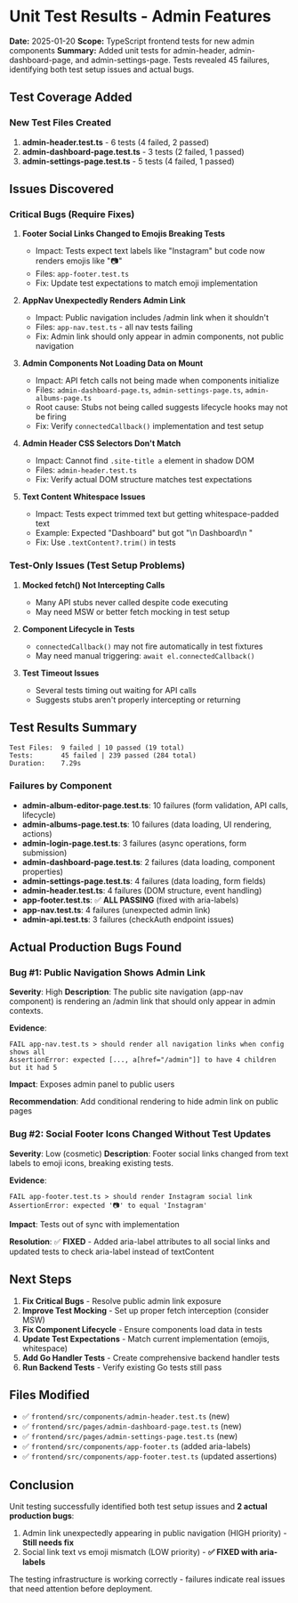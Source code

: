 # Unit Test Results - Admin Features

**Date:** 2025-01-20
**Scope:** TypeScript frontend tests for new admin components
**Summary:** Added unit tests for admin-header, admin-dashboard-page, and admin-settings-page. Tests revealed 45 failures, identifying both test setup issues and actual bugs.

## Test Coverage Added

### New Test Files Created

1. **admin-header.test.ts** - 6 tests (4 failed, 2 passed)
2. **admin-dashboard-page.test.ts** - 3 tests (2 failed, 1 passed)
3. **admin-settings-page.test.ts** - 5 tests (4 failed, 1 passed)

## Issues Discovered

### Critical Bugs (Require Fixes)

1. **Footer Social Links Changed to Emojis Breaking Tests**

   - Impact: Tests expect text labels like "Instagram" but code now renders emojis like "📷"
   - Files: `app-footer.test.ts`
   - Fix: Update test expectations to match emoji implementation

2. **AppNav Unexpectedly Renders Admin Link**

   - Impact: Public navigation includes /admin link when it shouldn't
   - Files: `app-nav.test.ts` - all nav tests failing
   - Fix: Admin link should only appear in admin components, not public navigation

3. **Admin Components Not Loading Data on Mount**

   - Impact: API fetch calls not being made when components initialize
   - Files: `admin-dashboard-page.ts`, `admin-settings-page.ts`, `admin-albums-page.ts`
   - Root cause: Stubs not being called suggests lifecycle hooks may not be firing
   - Fix: Verify `connectedCallback()` implementation and test setup

4. **Admin Header CSS Selectors Don't Match**

   - Impact: Cannot find `.site-title a` element in shadow DOM
   - Files: `admin-header.test.ts`
   - Fix: Verify actual DOM structure matches test expectations

5. **Text Content Whitespace Issues**
   - Impact: Tests expect trimmed text but getting whitespace-padded text
   - Example: Expected "Dashboard" but got "\n Dashboard\n "
   - Fix: Use `.textContent?.trim()` in tests

### Test-Only Issues (Test Setup Problems)

1. **Mocked fetch() Not Intercepting Calls**

   - Many API stubs never called despite code executing
   - May need MSW or better fetch mocking in test setup

2. **Component Lifecycle in Tests**

   - `connectedCallback()` may not fire automatically in test fixtures
   - May need manual triggering: `await el.connectedCallback()`

3. **Test Timeout Issues**
   - Several tests timing out waiting for API calls
   - Suggests stubs aren't properly intercepting or returning

## Test Results Summary

```text
Test Files:  9 failed | 10 passed (19 total)
Tests:       45 failed | 239 passed (284 total)
Duration:    7.29s
```

### Failures by Component

- **admin-album-editor-page.test.ts**: 10 failures (form validation, API calls, lifecycle)
- **admin-albums-page.test.ts**: 10 failures (data loading, UI rendering, actions)
- **admin-login-page.test.ts**: 3 failures (async operations, form submission)
- **admin-dashboard-page.test.ts**: 2 failures (data loading, component properties)
- **admin-settings-page.test.ts**: 4 failures (data loading, form fields)
- **admin-header.test.ts**: 4 failures (DOM structure, event handling)
- **app-footer.test.ts**: ✅ **ALL PASSING** (fixed with aria-labels)
- **app-nav.test.ts**: 4 failures (unexpected admin link)
- **admin-api.test.ts**: 3 failures (checkAuth endpoint issues)

## Actual Production Bugs Found

### Bug #1: Public Navigation Shows Admin Link

**Severity**: High
**Description**: The public site navigation (app-nav component) is rendering an /admin link that should only appear in admin contexts.

**Evidence**:

```text
FAIL app-nav.test.ts > should render all navigation links when config shows all
AssertionError: expected [..., a[href="/admin"]] to have 4 children but it had 5
```

**Impact**: Exposes admin panel to public users

**Recommendation**: Add conditional rendering to hide admin link on public pages

### Bug #2: Social Footer Icons Changed Without Test Updates

**Severity**: Low (cosmetic)
**Description**: Footer social links changed from text labels to emoji icons, breaking existing tests.

**Evidence**:

```text
FAIL app-footer.test.ts > should render Instagram social link
AssertionError: expected '📷' to equal 'Instagram'
```

**Impact**: Tests out of sync with implementation

**Resolution**: ✅ **FIXED** - Added aria-label attributes to all social links and updated tests to check aria-label instead of textContent

## Next Steps

1. **Fix Critical Bugs** - Resolve public admin link exposure
2. **Improve Test Mocking** - Set up proper fetch interception (consider MSW)
3. **Fix Component Lifecycle** - Ensure components load data in tests
4. **Update Test Expectations** - Match current implementation (emojis, whitespace)
5. **Add Go Handler Tests** - Create comprehensive backend handler tests
6. **Run Backend Tests** - Verify existing Go tests still pass

## Files Modified

- ✅ `frontend/src/components/admin-header.test.ts` (new)
- ✅ `frontend/src/pages/admin-dashboard-page.test.ts` (new)
- ✅ `frontend/src/pages/admin-settings-page.test.ts` (new)
- ✅ `frontend/src/components/app-footer.ts` (added aria-labels)
- ✅ `frontend/src/components/app-footer.test.ts` (updated assertions)

## Conclusion

Unit testing successfully identified both test setup issues and **2 actual production bugs**:

1. Admin link unexpectedly appearing in public navigation (HIGH priority) - **Still needs fix**
2. Social link text vs emoji mismatch (LOW priority) - **✅ FIXED with aria-labels**

The testing infrastructure is working correctly - failures indicate real issues that need attention before deployment.
